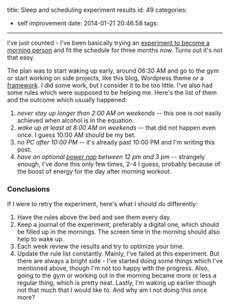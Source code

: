 title: Sleep and scheduling experiment results
id: 49
categories:
  - self improvement
date: 2014-01-21 20:46:58
tags:
---

I've just counted - I've been basically trying an [experiment to become a morning person](http://studio36.lt/blog/a-little-sleep-and-scheduling-experiment/ "A little sleep and scheduling experiment") and fit the schedule for three months now. Turns out it's not that easy.<!--more-->

The plan was to start waking up early, around 06:30 AM and go to the gym or start working on side projects, like this blog, Wordpress theme or a [framework](https://github.com/mbardauskas/builder-framework). I did some work, but I consider it to be too little. I've also had some rules which were supposed to be helping me. Here's the list of them and the outcome which usually happened:

1.  _never stay up longer than 2:00 AM on weekends_ -- this one is not easily achieved when alcohol is in the equation.
2.  _wake up at least at 8:00 AM on weekends --_ that did not happen even once. I guess 10:00 AM should be my bet.
3.  _no PC after 10:00 PM_ -- it's already past 10:00 PM and I'm writing this post.
4.  _have an optional [power nap](http://en.wikipedia.org/wiki/Power_nap) between 12 pm and 3 pm_ -- strangely enough, I've done this only few times, 2-4 I guess, probably because of the boost of energy for the day after morning workout.

### Conclusions

If I were to retry the experiment, here's what I should do differently:

1.  Have the rules above the bed and see them every day.
2.  Keep a journal of the experiment, preferably a digital one, which should be filled up in the mornings. The screen time in the morning should also help to wake up.
3.  Each week review the results and try to optimize your time.
4.  Update the rule list constantly.
Mainly, I've failed at this experiment. But there are always a bright side - I've started doing some things which I've mentioned above, though I'm not too happy with the progress. Also, going to the gym or working out in the morning became more or less a regular thing, which is pretty neat. Lastly, I'm waking up earlier though not that much that I would like to. And why am I not doing this once more?